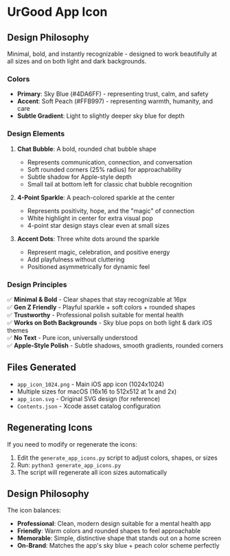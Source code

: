 # UrGood App Icon

## Design Philosophy
Minimal, bold, and instantly recognizable - designed to work beautifully at all sizes and on both light and dark backgrounds.

### Colors
- **Primary**: Sky Blue (#4DA6FF) - representing trust, calm, and safety
- **Accent**: Soft Peach (#FFB997) - representing warmth, humanity, and care
- **Subtle Gradient**: Light to slightly deeper sky blue for depth

### Design Elements

1. **Chat Bubble**: A bold, rounded chat bubble shape
   - Represents communication, connection, and conversation
   - Soft rounded corners (25% radius) for approachability
   - Subtle shadow for Apple-style depth
   - Small tail at bottom left for classic chat bubble recognition

2. **4-Point Sparkle**: A peach-colored sparkle at the center
   - Represents positivity, hope, and the "magic" of connection
   - White highlight in center for extra visual pop
   - 4-point star design stays clear even at small sizes

3. **Accent Dots**: Three white dots around the sparkle
   - Represent magic, celebration, and positive energy
   - Add playfulness without cluttering
   - Positioned asymmetrically for dynamic feel

### Design Principles
✅ **Minimal & Bold** - Clear shapes that stay recognizable at 16px  
✅ **Gen Z Friendly** - Playful sparkle + soft colors + rounded shapes  
✅ **Trustworthy** - Professional polish suitable for mental health  
✅ **Works on Both Backgrounds** - Sky blue pops on both light & dark iOS themes  
✅ **No Text** - Pure icon, universally understood  
✅ **Apple-Style Polish** - Subtle shadows, smooth gradients, rounded corners

## Files Generated
- `app_icon_1024.png` - Main iOS app icon (1024x1024)
- Multiple sizes for macOS (16x16 to 512x512 at 1x and 2x)
- `app_icon.svg` - Original SVG design (for reference)
- `Contents.json` - Xcode asset catalog configuration

## Regenerating Icons
If you need to modify or regenerate the icons:

1. Edit the `generate_app_icons.py` script to adjust colors, shapes, or sizes
2. Run: `python3 generate_app_icons.py`
3. The script will regenerate all icon sizes automatically

## Design Philosophy
The icon balances:
- **Professional**: Clean, modern design suitable for a mental health app
- **Friendly**: Warm colors and rounded shapes to feel approachable
- **Memorable**: Simple, distinctive shape that stands out on a home screen
- **On-Brand**: Matches the app's sky blue + peach color scheme perfectly

